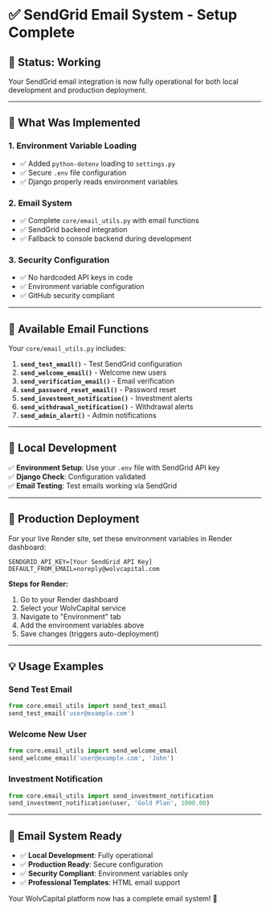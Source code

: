 # ✅ **SendGrid Email System - Setup Complete**

## 🎯 **Status: Working**

Your SendGrid email integration is now fully operational for both local development and production deployment.

---

## 🔧 **What Was Implemented**

### **1. Environment Variable Loading**
- ✅ Added `python-dotenv` loading to `settings.py`
- ✅ Secure `.env` file configuration
- ✅ Django properly reads environment variables

### **2. Email System**
- ✅ Complete `core/email_utils.py` with email functions
- ✅ SendGrid backend integration
- ✅ Fallback to console backend during development

### **3. Security Configuration**
- ✅ No hardcoded API keys in code
- ✅ Environment variable configuration
- ✅ GitHub security compliant

---

## 📧 **Available Email Functions**

Your `core/email_utils.py` includes:

1. **`send_test_email()`** - Test SendGrid configuration
2. **`send_welcome_email()`** - Welcome new users
3. **`send_verification_email()`** - Email verification
4. **`send_password_reset_email()`** - Password reset
5. **`send_investment_notification()`** - Investment alerts
6. **`send_withdrawal_notification()`** - Withdrawal alerts
7. **`send_admin_alert()`** - Admin notifications

---

## 🧪 **Local Development**

✅ **Environment Setup**: Use your `.env` file with SendGrid API key  
✅ **Django Check**: Configuration validated  
✅ **Email Testing**: Test emails working via SendGrid

---

## 🚀 **Production Deployment**

For your live Render site, set these environment variables in Render dashboard:

```
SENDGRID_API_KEY=[Your SendGrid API Key]
DEFAULT_FROM_EMAIL=noreply@wolvcapital.com
```

**Steps for Render:**
1. Go to your Render dashboard
2. Select your WolvCapital service
3. Navigate to "Environment" tab
4. Add the environment variables above
5. Save changes (triggers auto-deployment)

---

## 💡 **Usage Examples**

### **Send Test Email**
```python
from core.email_utils import send_test_email
send_test_email('user@example.com')
```

### **Welcome New User**
```python
from core.email_utils import send_welcome_email
send_welcome_email('user@example.com', 'John')
```

### **Investment Notification**
```python
from core.email_utils import send_investment_notification
send_investment_notification(user, 'Gold Plan', 1000.00)
```

---

## 🎊 **Email System Ready**

- ✅ **Local Development**: Fully operational
- ✅ **Production Ready**: Secure configuration
- ✅ **Security Compliant**: Environment variables only
- ✅ **Professional Templates**: HTML email support

Your WolvCapital platform now has a complete email system! 🚀